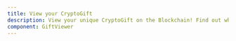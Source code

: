 ```yaml
---
title: View your CryptoGift
description: View your unique CryptoGift on the Blockchain! Find out who sent it to you and what he wants to say. Insert your encryption key and unlock your Ethereum based Collectible Gift. 
component: GiftViewer
---
```

